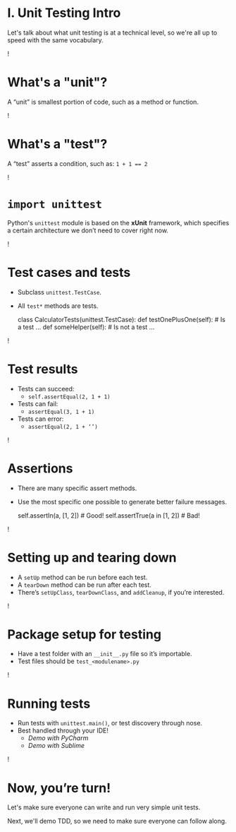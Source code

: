 I. Unit Testing Intro
===

Let's talk about what unit testing is at a technical level,
so we're all up to speed with the same vocabulary.

!

What's a "unit"?
===

A “unit” is smallest portion of code, such as a method or function.

!

What's a "test"?
===

A “test” asserts a condition, such as:
`1 + 1 == 2`

!

`import unittest`
===

Python's `unittest` module is based on the **xUnit** framework,
which specifies a certain architecture we don’t need to cover right now.

!

Test cases and tests
===

* Subclass `unittest.TestCase`.
* All `test*` methods are tests.


    class CalculatorTests(unittest.TestCase):
        def testOnePlusOne(self):  # Is a test
            ...
        def someHelper(self):  # Is not a test
            ...

!

Test results
===

* Tests can succeed:
  * `self.assertEqual(2, 1 + 1)`
* Tests can fail:
  * `assertEqual(3, 1 + 1)`
* Tests can error:
  * `assertEqual(2, 1 + ‘’)`

!

Assertions
===

* There are many specific assert methods.
* Use the most specific one possible to generate better failure messages.


    self.assertIn(a, [1, 2]) # Good!
    self.assertTrue(a in [1, 2]) # Bad!

!

Setting up and tearing down
===

* A `setUp` method can be run before each test.
* A `tearDown` method can be run after each test.
* There’s `setUpClass`, `tearDownClass`, and `addCleanup`, if you’re interested.

!

Package setup for testing
===

* Have a test folder with an `__init__.py` file so it’s importable.
* Test files should be `test_<modulename>.py`

!

Running tests
===

* Run tests with `unittest.main()`,
  or test discovery through nose.
* Best handled through your IDE!
  * *Demo with PyCharm*
  * *Demo with Sublime*

!

Now, you’re turn!
===

Let's make sure everyone can write and run very simple unit tests.

Next, we'll demo TDD, so we need to make sure everyone can follow along.

